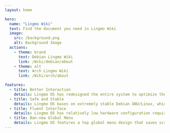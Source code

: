 ```yaml
---
layout: home

hero:
  name: "Lingmo Wiki"
  text: Find the document you need in Lingmo Wiki
  image:
    src: /background.png
    alt: Background Image
  actions:
    - theme: brand
      text: Debian Lingmo Wiki
      link: /Wiki/debian/about
    - theme: alt
      text: Arch Lingmo Wiki
      link: /Wiki/arch/about

features:
  - title: Better Interaction
    details: Lingmo OS has redesigned the entire system to optimize the visual effects and enhance the user experience
  - title: Safe and Stable
    details: Lingmo OS bases on extremely stable Debian GNU/Linux, which is not only safe but reliable
  - title: Fluent Interface
    details: Lingmo OS has relatively low hardware configuration requirements, allowing for a smooth experience even on less configured hardware
  - title: Ban-new Global Menu
    details: Lingmo OS features a top global menu design that saves screen space while providing many features
---
```


